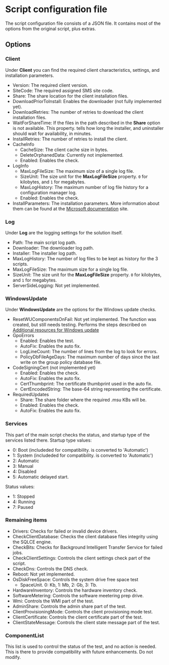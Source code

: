 # Script configuration file

The script configuration file consists of a JSON file. It contains most of the options from the
original script, plus extras.

## Options

### Client

Under **Client** you can find the required client characteristics, settings, and installation parameters.

- Version: The required client version.
- SiteCode: The required assigned SMS site code.
- Share: The share location for the client installation files.
- DownloadPriorToInstall: Enables the downloader (not fully implemented yet).
- DownloadRetries: The number of retries to download the client installation files.
- WaitForShareTime: If the files in the path described in the **Share** option is not available. This property.
  tells how long the installer, and uninstaller should wait for availability, in minutes.
- InstallRetries: The number of retries to install the client.
- CacheInfo
  - CacheSize: The client cache size in bytes.
  - DeleteOrphanedData: Currently not implemented.
  - Enabled: Enables the check.
- LogInfo
  - MaxLogFileSize: The maximum size of a single log file.
  - SizeUnit: The size unit for the **MaxLogFileSize** property. `0` for kilobytes, and `1` for megabytes.
  - MaxLogHistory: The maximum number of log file history for a configuration manager log.
  - Enabled: Enables the check.
- InstallParameters: The installation parameters. More information about them can be found at the [Microsoft documentation](https://learn.microsoft.com/en-us/mem/configmgr/core/clients/deploy/about-client-installation-properties) site.

### Log

Under **Log** are the logging settings for the solution itself.

- Path: The main script log path.
- Downloader: The downloader log path.
- Installer: The installer log path.
- MaxLogHistory: The number of log files to be kept as history for the 3 scripts.
- MaxLogFileSize: The maximum size for a single log file.
- SizeUnit:  The size unit for the **MaxLogFileSize** property. `0` for kilobytes, and `1` for megabytes.
- ServerSideLogging: Not yet implemented.

### WindowsUpdate

Under **WindowsUpdate** are the options for the Windows update checks.

- ResetWUComponentsOnFail: Not yet implemented. The function was created, but still needs testing. Performs the steps described on [Additional resources for Windows update](https://learn.microsoft.com/en-us/troubleshoot/windows-client/deployment/additional-resources-for-windows-update)
- GpoErrors
  - Enabled: Enables the test.
  - AutoFix: Enables the auto fix.
  - LogLineCount: The number of lines from the log to look for errors.
  - PolicyDbFileAgeDays: The maximum number of days since the last write on the group policy database file.
- CodeSigningCert (not implemented yet)
  - Enabled: Enables the check.
  - AutoFix: Enables the auto fix.
  - CertThumbprint: The certificate thumbprint used in the auto fix.
  - CertEncodedString: The base-64 string representing the certificate.
- RequiredUpdates
    - Share: The share folder where the required .msu KBs will be.
    - Enabled: Enables the check.
    - AutoFix: Enables the auto fix.

### Services

This part of the main script checks the status, and startup type of the services listed there.
Startup type values:

- 0: Boot (includeded for compatibility. is converted to 'Automatic')
- 1: System (includeded for compatibility. is converted to 'Automatic')
- 2: Automatic
- 3: Manual
- 4: Disabled
- 5: Automatic delayed start.

Status values:

- 1: Stopped
- 4: Running
- 7: Paused

### Remaining items

- Drivers: Checks for failed or invalid device drivers.
- CheckClientDatabase: Checks the client database files integrity using the SQLCE engine.
- CheckBits: Checks for Background Intelligent Transfer Service for failed jobs.
- CheckClientSettings: Controls the client settings check part of the script.
- CheckDns: Controls the DNS check.
- Reboot: Not yet implemented.
- OsDiskFreeSpace: Controls the system drive free space test
  - SpaceUnit. 0: Kb, 1: Mb, 2: Gb, 3: Tb.
- HardwareInventory: Controls the hardware inventory check.
- SoftwareMetering: Controls the software meetering prep drive.
- Wmi: Controls the WMI part of the test.
- AdminShare: Controls the admin share part of the test.
- ClientProvisioningMode: Controls the client provisioning mode test.
- ClientCertificate: Controls the client certificate part of the test.
- ClientStateMessage: Controls the client state message part of the test.

### ComponentList

This list is used to control the status of the test, and no action is needed. This is there to provide compatibility with future enhancements. Do not modify.